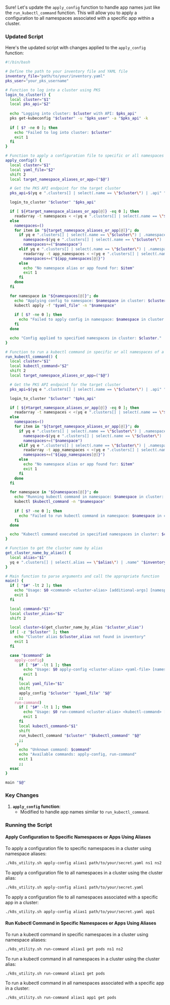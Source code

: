 Sure! Let's update the `apply_config` function to handle app names just like the `run_kubectl_command` function. This will allow you to apply a configuration to all namespaces associated with a specific app within a cluster.

### Updated Script

Here's the updated script with changes applied to the `apply_config` function:

```bash
#!/bin/bash

# Define the path to your inventory file and YAML file
inventory_file="path/to/your/inventory.yaml"
pks_user="your_pks_username"

# Function to log into a cluster using PKS
login_to_cluster() {
  local cluster="$1"
  local pks_api="$2"
  
  echo "Logging into cluster: $cluster with API: $pks_api"
  pks get-kubeconfig "$cluster" -u "$pks_user" -a "$pks_api" -k
  
  if [ $? -ne 0 ]; then
    echo "Failed to log into cluster: $cluster"
    exit 1
  fi
}

# Function to apply a configuration file to specific or all namespaces in a cluster
apply_config() {
  local cluster="$1"
  local yaml_file="$2"
  shift 2
  local target_namespace_aliases_or_app=("$@")

  # Get the PKS API endpoint for the target cluster
  pks_api=$(yq e ".clusters[] | select(.name == \"$cluster\") | .api" "$inventory_file")

  login_to_cluster "$cluster" "$pks_api"

  if [ ${#target_namespace_aliases_or_app[@]} -eq 0 ]; then
    readarray -t namespaces < <(yq e ".clusters[] | select(.name == \"$cluster\") | .namespaces[].name" "$inventory_file")
  else
    namespaces=()
    for item in "${target_namespace_aliases_or_app[@]}"; do
      if yq e ".clusters[] | select(.name == \"$cluster\") | .namespaces[] | select(.alias == \"$item\")" "$inventory_file" &>/dev/null; then
        namespace=$(yq e ".clusters[] | select(.name == \"$cluster\") | .namespaces[] | select(.alias == \"$item\") | .name" "$inventory_file")
        namespaces+=("$namespace")
      elif yq e ".clusters[] | select(.name == \"$cluster\") | .namespaces[] | select(.app == \"$item\")" "$inventory_file" &>/dev/null; then
        readarray -t app_namespaces < <(yq e ".clusters[] | select(.name == \"$cluster\") | .namespaces[] | select(.app == \"$item\") | .name" "$inventory_file")
        namespaces+=("${app_namespaces[@]}")
      else
        echo "No namespace alias or app found for: $item"
        exit 1
      fi
    done
  fi

  for namespace in "${namespaces[@]}"; do
    echo "Applying config to namespace: $namespace in cluster: $cluster"
    kubectl apply -f "$yaml_file" -n "$namespace"
    
    if [ $? -ne 0 ]; then
      echo "Failed to apply config in namespace: $namespace in cluster: $cluster"
    fi
  done

  echo "Config applied to specified namespaces in cluster: $cluster."
}

# Function to run a kubectl command in specific or all namespaces of a cluster
run_kubectl_command() {
  local cluster="$1"
  local kubectl_command="$2"
  shift 2
  local target_namespace_aliases_or_app=("$@")

  # Get the PKS API endpoint for the target cluster
  pks_api=$(yq e ".clusters[] | select(.name == \"$cluster\") | .api" "$inventory_file")

  login_to_cluster "$cluster" "$pks_api"

  if [ ${#target_namespace_aliases_or_app[@]} -eq 0 ]; then
    readarray -t namespaces < <(yq e ".clusters[] | select(.name == \"$cluster\") | .namespaces[].name" "$inventory_file")
  else
    namespaces=()
    for item in "${target_namespace_aliases_or_app[@]}"; do
      if yq e ".clusters[] | select(.name == \"$cluster\") | .namespaces[] | select(.alias == \"$item\")" "$inventory_file" &>/dev/null; then
        namespace=$(yq e ".clusters[] | select(.name == \"$cluster\") | .namespaces[] | select(.alias == \"$item\") | .name" "$inventory_file")
        namespaces+=("$namespace")
      elif yq e ".clusters[] | select(.name == \"$cluster\") | .namespaces[] | select(.app == \"$item\")" "$inventory_file" &>/dev/null; then
        readarray -t app_namespaces < <(yq e ".clusters[] | select(.name == \"$cluster\") | .namespaces[] | select(.app == \"$item\") | .name" "$inventory_file")
        namespaces+=("${app_namespaces[@]}")
      else
        echo "No namespace alias or app found for: $item"
        exit 1
      fi
    done
  fi

  for namespace in "${namespaces[@]}"; do
    echo "Running kubectl command in namespace: $namespace in cluster: $cluster"
    kubectl $kubectl_command -n "$namespace"
    
    if [ $? -ne 0 ]; then
      echo "Failed to run kubectl command in namespace: $namespace in cluster: $cluster"
    fi
  done

  echo "Kubectl command executed in specified namespaces in cluster: $cluster."
}

# Function to get the cluster name by alias
get_cluster_name_by_alias() {
  local alias="$1"
  yq e ".clusters[] | select(.alias == \"$alias\") | .name" "$inventory_file"
}

# Main function to parse arguments and call the appropriate function
main() {
  if [ "$#" -lt 2 ]; then
    echo "Usage: $0 <command> <cluster-alias> [additional-args] [namespace-alias-or-app...]"
    exit 1
  fi

  local command="$1"
  local cluster_alias="$2"
  shift 2

  local cluster=$(get_cluster_name_by_alias "$cluster_alias")
  if [ -z "$cluster" ]; then
    echo "Cluster alias $cluster_alias not found in inventory"
    exit 1
  fi

  case "$command" in
    apply-config)
      if [ "$#" -lt 1 ]; then
        echo "Usage: $0 apply-config <cluster-alias> <yaml-file> [namespace-alias-or-app...]"
        exit 1
      fi
      local yaml_file="$1"
      shift
      apply_config "$cluster" "$yaml_file" "$@"
      ;;
    run-command)
      if [ "$#" -lt 1 ]; then
        echo "Usage: $0 run-command <cluster-alias> <kubectl-command> [namespace-alias-or-app...]"
        exit 1
      fi
      local kubectl_command="$1"
      shift
      run_kubectl_command "$cluster" "$kubectl_command" "$@"
      ;;
    *)
      echo "Unknown command: $command"
      echo "Available commands: apply-config, run-command"
      exit 1
      ;;
  esac
}

main "$@"
```

### Key Changes
1. **`apply_config` function**:
   - Modified to handle app names similar to `run_kubectl_command`.

### Running the Script

#### Apply Configuration to Specific Namespaces or Apps Using Aliases
To apply a configuration file to specific namespaces in a cluster using namespace aliases:
```sh
./k8s_utility.sh apply-config alias1 path/to/your/secret.yaml ns1 ns2
```

To apply a configuration file to all namespaces in a cluster using the cluster alias:
```sh
./k8s_utility.sh apply-config alias1 path/to/your/secret.yaml
```

To apply a configuration file to all namespaces associated with a specific app in a cluster:
```sh
./k8s_utility.sh apply-config alias1 path/to/your/secret.yaml app1
```

#### Run Kubectl Command in Specific Namespaces or Apps Using Aliases
To run a kubectl command in specific namespaces in a cluster using namespace aliases:
```sh
./k8s_utility.sh run-command alias1 get pods ns1 ns2
```

To run a kubectl command in all namespaces in a cluster using the cluster alias:
```sh
./k8s_utility.sh run-command alias1 get pods
```

To run a kubectl command in all namespaces associated with a specific app in a cluster:
```sh
./k8s_utility.sh run-command alias1 app1 get pods
```